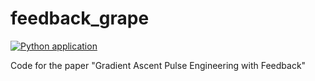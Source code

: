 # feedback_grape

[![Python application](https://github.com/rporotti/feedback_grape/actions/workflows/python-app.yml/badge.svg)](https://github.com/rporotti/feedback_grape/actions/workflows/python-app.yml)

Code for the paper "Gradient Ascent Pulse Engineering with Feedback"
